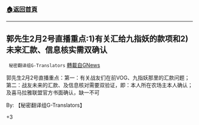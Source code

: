 ###  [:house:返回首頁](https://github.com/ourhimalayas/txt)
---

## 郭先生2月2号直播重点:1)有关汇给九指妖的款项和2)未来汇款、信息核实需双确认
` 秘密翻译组G-Translators` [轉載自GNews](https://gnews.org/zh-hans/869853/)

郭先生2月2号直播重点：第一：有关战友们在前VOG、九指妖那里的汇款问题；第二：战友未来的汇款、及信息核对需要双验证，即：本人所在农场主本人确认；及喜马拉雅联盟官方书面确认，缺一不可

By: 【秘密翻译组G-Translators】

+3
